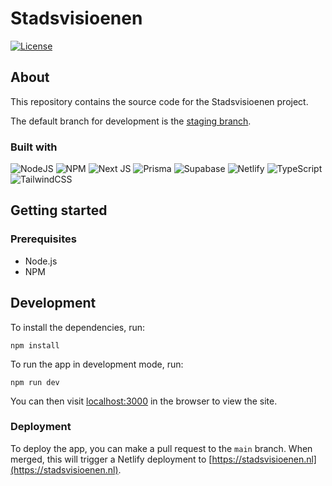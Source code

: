 # Stadsvisioenen

[![License](https://img.shields.io/badge/License-BSD%203--Clause-blue.svg)](https://opensource.org/licenses/BSD-3-Clause)

## About

This repository contains the source code for the Stadsvisioenen project.

The default branch for development is the [staging branch](https://github.com/jorritvanderheide/stadsvisioenen/tree/staging).

### Built with

![NodeJS](https://img.shields.io/badge/node.js-6DA55F?style=for-the-badge&logo=node.js&logoColor=white) ![NPM](https://img.shields.io/badge/NPM-%23CB3837.svg?style=for-the-badge&logo=npm&logoColor=white) ![Next JS](https://img.shields.io/badge/Next-black?style=for-the-badge&logo=next.js&logoColor=white) ![Prisma](https://img.shields.io/badge/Prisma-3982CE?style=for-the-badge&logo=Prisma&logoColor=white) ![Supabase](https://img.shields.io/badge/Supabase-3ECF8E?style=for-the-badge&logo=supabase&logoColor=white) ![Netlify](https://img.shields.io/badge/netlify-%23000000.svg?style=for-the-badge&logo=netlify&logoColor=#00C7B7) ![TypeScript](https://img.shields.io/badge/typescript-%23007ACC.svg?style=for-the-badge&logo=typescript&logoColor=white) ![TailwindCSS](https://img.shields.io/badge/tailwindcss-%2338B2AC.svg?style=for-the-badge&logo=tailwind-css&logoColor=white) 

## Getting started

### Prerequisites

- Node.js
- NPM

## Development

To install the dependencies, run:

```shell
npm install
```

To run the app in development mode, run:

```shell
npm run dev
```

You can then visit [localhost:3000](http://localhost:3000) in the browser to view the site.

### Deployment

To deploy the app, you can make a pull request to the `main` branch. When merged, this will trigger a Netlify deployment to [https://stadsvisioenen.nl](https://stadsvisioenen.nl).